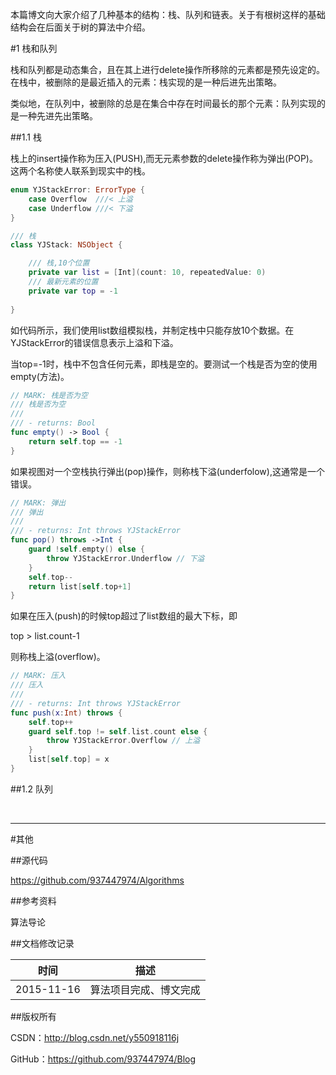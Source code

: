 本篇博文向大家介绍了几种基本的结构：栈、队列和链表。关于有根树这样的基础结构会在后面关于树的算法中介绍。

#1 栈和队列

栈和队列都是动态集合，且在其上进行delete操作所移除的元素都是预先设定的。在栈中，被删除的是最近插入的元素：栈实现的是一种后进先出策略。

类似地，在队列中，被删除的总是在集合中存在时间最长的那个元素：队列实现的是一种先进先出策略。

##1.1 栈

栈上的insert操作称为压入(PUSH),而无元素参数的delete操作称为弹出(POP)。这两个名称使人联系到现实中的栈。

```swift
enum YJStackError: ErrorType {
    case Overflow  ///< 上溢
    case Underflow ///< 下溢
}

/// 栈
class YJStack: NSObject {

    /// 栈,10个位置
    private var list = [Int](count: 10, repeatedValue: 0)
    /// 最新元素的位置
    private var top = -1
    
}
```

如代码所示，我们使用list数组模拟栈，并制定栈中只能存放10个数据。在YJStackError的错误信息表示上溢和下溢。

当top=-1时，栈中不包含任何元素，即栈是空的。要测试一个栈是否为空的使用empty(方法)。

```swift
// MARK: 栈是否为空
/// 栈是否为空
///
/// - returns: Bool
func empty() -> Bool {
    return self.top == -1
}
```

如果视图对一个空栈执行弹出(pop)操作，则称栈下溢(underfolow),这通常是一个错误。

```swift
// MARK: 弹出
/// 弹出
///
/// - returns: Int throws YJStackError
func pop() throws ->Int {
    guard !self.empty() else {
        throw YJStackError.Underflow // 下溢
    }
    self.top--
    return list[self.top+1]
}
```

如果在压入(push)的时候top超过了list数组的最大下标，即

top > list.count-1

则称栈上溢(overflow)。

```swift
// MARK: 压入
/// 压入
///
/// - returns: Int throws YJStackError
func push(x:Int) throws {
    self.top++
    guard self.top != self.list.count else {
        throw YJStackError.Overflow // 上溢
    }
    list[self.top] = x
}
```

##1.2 队列





&#160;

----------

#其他

##源代码

https://github.com/937447974/Algorithms

##参考资料

算法导论

##文档修改记录

| 时间 | 描述 |
| ---- | ---- |
| 2015-11-16 | 算法项目完成、博文完成 |

##版权所有

CSDN：http://blog.csdn.net/y550918116j

GitHub：https://github.com/937447974/Blog